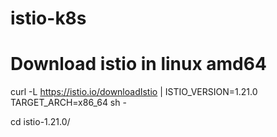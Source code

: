# istio-k8s

# Download istio in linux amd64

curl -L https://istio.io/downloadIstio | ISTIO_VERSION=1.21.0 TARGET_ARCH=x86_64 sh -

cd istio-1.21.0/

